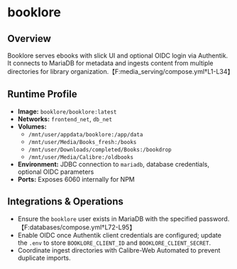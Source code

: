 # booklore

## Overview
Booklore serves ebooks with slick UI and optional OIDC login via Authentik. It connects to MariaDB for metadata and ingests content from multiple directories for library organization.【F:media_serving/compose.yml†L1-L34】

## Runtime Profile
- **Image:** `booklore/booklore:latest`
- **Networks:** `frontend_net`, `db_net`
- **Volumes:**
  - `/mnt/user/appdata/booklore:/app/data`
  - `/mnt/user/Media/Books_fresh:/books`
  - `/mnt/user/Downloads/completed/Books:/bookdrop`
  - `/mnt/user/Media/Calibre:/oldbooks`
- **Environment:** JDBC connection to `mariadb`, database credentials, optional OIDC parameters
- **Ports:** Exposes 6060 internally for NPM

## Integrations & Operations
- Ensure the `booklore` user exists in MariaDB with the specified password.【F:databases/compose.yml†L72-L95】
- Enable OIDC once Authentik client credentials are configured; update the `.env` to store `BOOKLORE_CLIENT_ID` and `BOOKLORE_CLIENT_SECRET`.
- Coordinate ingest directories with Calibre-Web Automated to prevent duplicate imports.
